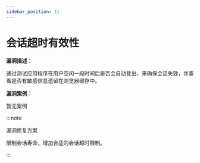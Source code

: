 ```yaml
---
sidebar_position: 11
---
```


# 会话超时有效性

**漏洞描述：**

通过测试应用程序在用户空闲一段时间后是否会自动登出，来确保会话失效，并查看是否有敏感信息遗留在浏览器缓存中。

**漏洞案例：**

暂无案例


:::note

漏洞修复方案

 限制会话寿命，增加合适的会话超时限制。

:::
